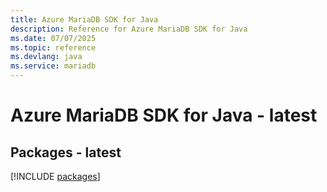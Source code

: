 ```yaml
---
title: Azure MariaDB SDK for Java
description: Reference for Azure MariaDB SDK for Java
ms.date: 07/07/2025
ms.topic: reference
ms.devlang: java
ms.service: mariadb
---
```

# Azure MariaDB SDK for Java - latest
## Packages - latest
[!INCLUDE [packages](mariadb-index.md)]